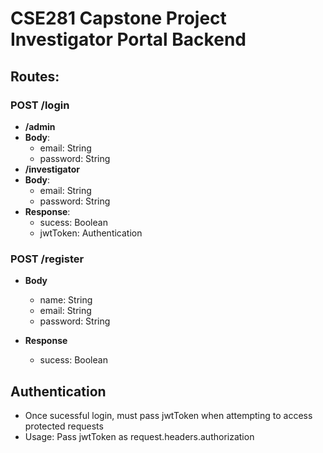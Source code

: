 # CSE281 Capstone Project Investigator Portal Backend


## Routes:

### POST /login
* **/admin**
 * **Body**: 
   * email: String
   * password:  String
* **/investigator**
 * **Body**: 
   * email: String
   * password:  String
* **Response**:  
  * sucess: Boolean
  * jwtToken:  Authentication

### POST /register
* **Body**
  * name:  String
  * email: String
  * password:  String
  
* **Response** 
  * sucess: Boolean

## Authentication
* Once sucessful login, must pass jwtToken when attempting to access protected requests
* Usage:  Pass jwtToken as request.headers.authorization
